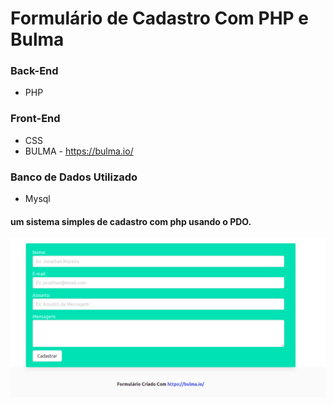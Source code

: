 # Formulário de Cadastro Com PHP e Bulma

### Back-End
* PHP
### Front-End
* CSS
* BULMA - https://bulma.io/
### Banco de Dados Utilizado 
* Mysql

#### um sistema simples de cadastro com php usando o PDO.
![uma previa do sistema](https://github.com/JonathanAndrade19/Create-Form-PDO/blob/main/Captura%20de%20tela%20de%202021-02-03%2023-10-06.png)
